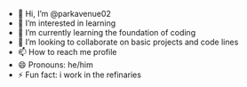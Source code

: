 - 👋 Hi, I’m @parkavenue02
- 👀 I’m interested in learning
- 🌱 I’m currently learning the foundation of coding
- 💞️ I’m looking to collaborate on basic projects and code lines
- 📫 How to reach me profile
- 😄 Pronouns: he/him
- ⚡ Fun fact: i work in the refinaries

<!---
parkavenue02/parkavenue02 is a ✨ special ✨ repository because its `README.md` (this file) appears on your GitHub profile.
You can click the Preview link to take a look at your changes.
--->

